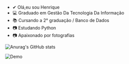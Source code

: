 - ✔ Olá,eu sou Henrique
- 💻  Graduado em Gestão Da Tecnologia Da Informação
- 📚  Cursando a 2° graduação / Banco de Dados
- 📷  Estudando Python
- 📷  Apaixonado por fotografias


![Anurag's GitHub stats](https://github-readme-stats.vercel.app/api?username=riquevianna93&show_icons=true&bg_color=00000000)

![Demo](https://github-readme-stats.vercel.app/api/top-langs/?username=riquevianna93&hide_progress=true)
